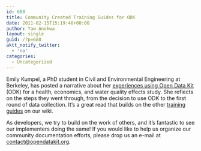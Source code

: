 ```yaml
---
id: 688
title: Community Created Training Guides for ODK
date: 2011-02-15T15:19:48+00:00
author: Yaw Anokwa
layout: single
guid: /?p=688
aktt_notify_twitter:
  - 'no'
categories:
  - Uncategorized
---
```

Emily Kumpel, a PhD student in Civil and Environmental Engineering at Berkeley, has posted a narrative about her [experiences using Open Data Kit](http://ekumpel.wordpress.com/2011/02/13/135/) (ODK) for a health, economics, and water quality effects study. She reflects on the steps they went through, from the decision to use ODK to the first round of data collection. It&#8217;s a great read that builds on the other [training guides](http://code.google.com/p/opendatakit/wiki/TrainingGuide) on our wiki. 

As developers, we try to build on the work of others, and it&#8217;s fantastic to see our implementers doing the same! If you would like to help us organize our community documentation efforts, please drop us an e-mail at <contact@opendatakit.org>.
